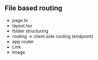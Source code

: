 ## File based routing

- page.tx
- layout.tsx
- folder structuring
- routing -> client side routing (endpoint)
- app router
- Link
- Image